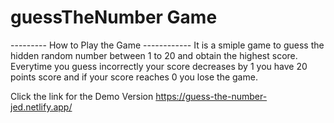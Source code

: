 # guessTheNumber Game

--------- How to Play the Game ------------
It is a smiple game to guess the hidden random number between 1 to 20 and obtain the highest score.
Everytime you guess incorrectly your score decreases by 1 
you have 20 points score and if your score reaches 0 you lose the game.

Click the link for the Demo Version https://guess-the-number-jed.netlify.app/ 
